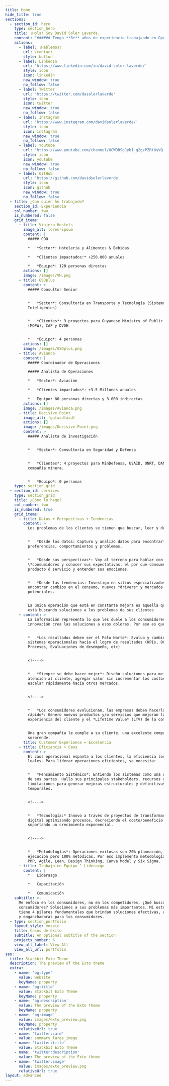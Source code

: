 ```yaml
---
title: Home
hide_title: true
sections:
  - section_id: hero
    type: section_hero
    title: ¡Hola! Soy David Soler Laverde.
    content: "###### Tengo **8+** años de experiencia trabajando en Operaciones y Consultoría como COO, Consultor e Intraemprendor en Latinoamérica \U0001F1E8\U0001F1F4\U0001F1FA\U0001F1FE\U0001F1E6\U0001F1F7\U0001F1EC\U0001F1FE\U0001F1F5\U0001F1EA\U0001F1EA\U0001F1E8\U0001F1F8\U0001F1FB\U0001F1F2\U0001F1FD.\n\n###### He impactado **15+** millones de clientes trabajando en Aviación, Hotelería, Alimentos & Bebidas, Transporte y Seguridad & Defensa.\n\n###### \U0001F3AF ¿Mi objetivo? Cazar y solucionar todos esos problemas estratégicos que generan clientes insatisfechos en industrias Tech.\n\n###### \U0001F64B\U0001F3FC‍♂️ Estoy comprometido en convertir **TUS** clientes en fans.\n"
    actions:
      - label: ¡Hablemos!
        url: /contact
        style: button
      - label: LinkedIn
        url: 'https://www.linkedin.com/in/david-soler-laverde/'
        style: icon
        icon: linkedin
        new_window: true
        no_follow: false
      - label: Twitter
        url: 'https://twitter.com/dasolerlaverde'
        style: icon
        icon: twitter
        new_window: true
        no_follow: false
      - label: Instagram
        url: 'https://www.instagram.com/davidsolerlaverde/'
        style: icon
        icon: instagram
        new_window: true
        no_follow: false
      - label: Youtube
        url: 'https://www.youtube.com/channel/UCWDRSgJybI_g2gzPZRtUyVQ'
        style: icon
        icon: youtube
        new_window: true
        no_follow: false
      - label: GitHub
        url: 'https://github.com/davidsolerlaverde'
        style: icon
        icon: github
        new_window: true
        no_follow: false
  - title: ¿Con quién he trabajado?
    section_id: Experiencia
    col_number: two
    is_numbered: false
    grid_items:
      - title: Viajero Hostels
        image_alt: lorem-ipsum
        content: |
          ##### COO

          *   *Sector*: Hoteleria y Alimentos & Bebidas

          *   *Clientes impactados:* +250.000 anuales

          *   *Equipo*: 120 personas directas
        actions: []
        image: /images/VH.png
      - title: GSDplus
        content: >
          ##### Consultor Senior


          *   *Sector*: Consultoría en Transporte y Tecnología (Sistemas
          Inteligentes)


          *   *Clientes*: 3 proyectos para Guyanese Ministry of Public Works
          (MOPW), CAF y DVDH


          *   *Equipo*: 4 personas
        actions: []
        image: /images/GSDplus.png
      - title: Avianca
        content: |
          ##### Coordinador de Operaciones

          ##### Analista de Operaciones

          *   *Sector*: Aviación

          *   *Clientes impactados*: +3.5 Millones anuales

          *   Equipo: 80 personas directas y 3.000 indirectas
        actions: []
        image: /images/Avianca.png
      - title: Decisive Point
        image_alt: fgafasdfasdf
        actions: []
        image: /images/Decisive Point.png
        content: >
          ##### Analista de Investigación


          *   *Sector*: Consultoría en Seguridad y Defensa


          *   *Clientes*: 4 proyectos para MinDefensa, USAID, UNRT, DANE y 1
          compañía minera.


          *   *Equipo*: 0 personas
    type: section_grid
  - section_id: services
    type: section_grid
    title: ¿Cómo lo hago?
    col_number: two
    is_numbered: true
    grid_items:
      - title: Datos + Perspectivas + Tendencias
        content: >
          Los problemas de los clientes se tienen que buscar, leer y descifrar


          *   *Desde los datos: Capturo y analizo datos para encontrar*
          preferencias, comportamientos y problemas.


          *   *Desde sus perspectivas*: Voy al terreno para hablar con
          \*consumidores y conocer sus expectativas, el por qué consume este
          producto ó servicio y entender sus emociones.


          *   *Desde las tendencias: Investigo en sitios especializados* para
          encontrar cambios en el consumo, nuevos *drivers* y mercados
          potenciales.


          La única operación que está en constante mejora es aquella que siempre
          está buscando soluciones a los problemas de sus clientes
      - content: >
          La información representa lo que les duele a los consumidores, la
          innovación crea las soluciones a esos dolores. Por eso es que:


          *   *Los resultados deben ser el Polo Norte*: Evaluo y cambio los
          sistemas operacionales hacía el logro de resultados (KPIs, OKRs,
          Procesos, Evaluaciones de desempeño, etc)


          <!---->


          *   *Siempre se debe hacer mejor*: Diseño soluciones para mejorar la
          atención al cliente, agregar valor sin incrementar los costos y
          escalar rápidamente hacía otros mercados.


          <!---->


          *   *Los consumidores evolucionan, las empresas deben hacerlo más
          rápido*: Genero nuevos productos y/o servicios que mejoran la
          experiencia del cliente y el *Lifetime Value* (LTV) de la compañia.


          Una gran compañía le cumple a su cliente, una excelente compañía los
          sorprende.
        title: Customer Experience = Excelencia
      - title: Eficiencia > Caos
        content: >
          El caos operacional espanta a los clientes, la eficiencia los vuelve
          leales. Para liderar operaciones eficientes, se necesita:


          *   *Pensamiento Sistémico*: Entiendo los sistemas como una sumatoria
          de sus partes. Hallo sus principales stakeholders, recursos y
          limitaciones para generar mejoras estructurales y definitivas, no
          temporales.


          <!---->


          *   *Tecnología:* Innovo a través de proyectos de transformación
          digital optimizando procesos, decreciendo el costo/beneficio y
          soportando un crecimiento exponencial.


          <!---->


          *   *Metodologías*: Operaciones exitosas son 20% planeación, 80%
          ejecución pero 100% metódicas. Por eso implemento metodologías como
          PMP, Agile, Lean, Design Thinking, Canva Model y Six Sigma.
      - title: Trabajo en Equipo ^ Liderazgo
        content: |
          *   Liderazgo

          *   Capacitación

          *   Comunicación
    subtitle: >-
      Me enfoco en los consumidores, no en los competidores. ¿Qué buscan los
      consumidores? Soluciones a sus problemas más importantes. Mi estrategia
      tiene 4 pilares fundamentales que brindan soluciones efectivas, atractivas
      y enganchadoras para los consumidores.
  - type: section_portfolio
    layout_style: mosaic
    title: Casos de éxito
    subtitle: An optional subtitle of the section
    projects_number: 6
    view_all_label: View All
    view_all_url: portfolio
seo:
  title: Stackbit Exto Theme
  description: The preview of the Exto theme
  extra:
    - name: 'og:type'
      value: website
      keyName: property
    - name: 'og:title'
      value: Stackbit Exto Theme
      keyName: property
    - name: 'og:description'
      value: The preview of the Exto theme
      keyName: property
    - name: 'og:image'
      value: images/exto_preview.png
      keyName: property
      relativeUrl: true
    - name: 'twitter:card'
      value: summary_large_image
    - name: 'twitter:title'
      value: Stackbit Exto Theme
    - name: 'twitter:description'
      value: The preview of the Exto theme
    - name: 'twitter:image'
      value: images/exto_preview.png
      relativeUrl: true
layout: advanced
---
```


